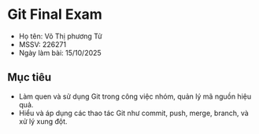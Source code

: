 # Git Final Exam
- Họ tên: Võ Thị phương Tử
- MSSV: 226271
- Ngày làm bài: 15/10/2025

## Mục tiêu
- Làm quen và sử dụng Git trong công việc nhóm, quản lý mã nguồn hiệu quả.
- Hiểu và áp dụng các thao tác Git như commit, push, merge, branch, và xử lý xung đột.
